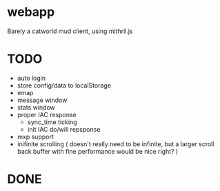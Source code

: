 # webapp

Barely a catworld mud client, using mithril.js


# TODO

* auto login
* store config/data to localStorage
* emap
* message window
* stats window
* proper IAC response
  * sync_time ticking
  * init IAC do/will repsponse
* mxp support
* inifinite scrolling ( doesn't really need to be infinite, but a larger scroll back buffer with fine performance would be nice right? )

# DONE
